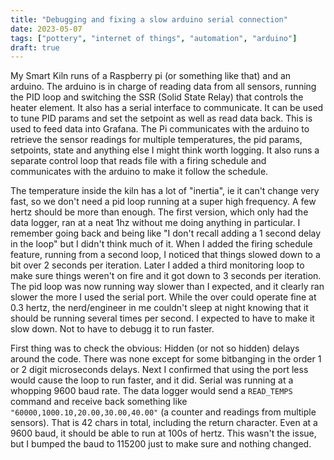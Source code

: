 ```yaml
---
title: "Debugging and fixing a slow arduino serial connection"
date: 2023-05-07
tags: ["pottery", "internet of things", "automation", "arduino"]
draft: true
---
```


My Smart Kiln runs of a Raspberry pi (or something like that) and an arduino. The arduino
is in charge of reading data from all sensors, running the PID loop and switching the
SSR (Solid State Relay) that controls the heater element. It also has a serial interface
to communicate. It can be used to tune PID params and set the setpoint as well as read
data back. This is used to feed data into Grafana. The Pi communicates with the arduino
to retrieve the sensor readings for multiple temperatures, the pid params, setpoints,
state and anything else I might think worth logging. It also runs a separate control loop
that reads file with a firing schedule and communicates with the arduino to make it follow
the schedule.

The temperature inside the kiln has a lot of "inertia", ie it can't change very fast,
so we don't need a pid loop running at a super high frequency. A few hertz should be more
than enough. The first version, which only had the data logger,
ran at a neat 1hz without me doing anything in particular.
I remember going back and being like "I don't recall adding a 1 second delay in the loop"
but I didn't think much of it. When I added the firing schedule feature, running from a
second loop, I noticed that things slowed down to a bit over 2 seconds per iteration.
Later I added a third monitoring loop to make sure things weren't on fire and it got down
to 3 seconds per iteration. The pid loop was now running way slower than I expected, and it
clearly ran slower the more I used the serial port. While the over could operate fine at 
0.3 hertz, the nerd/engineer in me couldn't sleep at night knowing that it should be
running several times per second. I expected to have to make it slow down. Not to have
to debugg it to run faster.

First thing was to check the obvious: Hidden (or not so hidden) delays around the code.
There was none except for some bitbanging in the order 1 or 2 digit microseconds delays.
Next I confirmed that using the port less would cause the loop to run faster, and it did.
Serial was running at a whopping 9600 baud rate. The data logger would send a `READ_TEMPS`
command and receive back something like `"60000,1000.10,20.00,30.00,40.00"` (a counter and
readings from multiple sensors). That is 42 chars in total, including the return character.
Even at a 9600 baud, it should be able to run at 100s of hertz. This wasn't the issue, but
I bumped the baud to 115200 just to make sure and nothing changed. 
